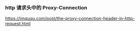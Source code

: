 ### http 请求头中的 Proxy-Connection

https://imququ.com/post/the-proxy-connection-header-in-http-request.html